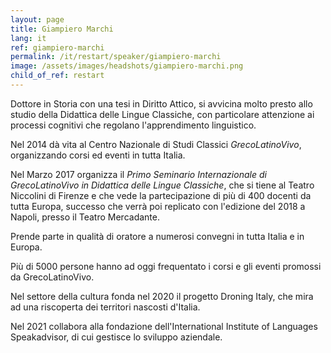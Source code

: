 ```yaml
---
layout: page
title: Giampiero Marchi
lang: it
ref: giampiero-marchi
permalink: /it/restart/speaker/giampiero-marchi
image: /assets/images/headshots/giampiero-marchi.png
child_of_ref: restart
---
```


Dottore in Storia con una tesi in Diritto Attico, si avvicina molto presto allo
studio della Didattica delle Lingue Classiche, con particolare attenzione ai
processi cognitivi che regolano l'apprendimento linguistico.

Nel 2014 dà vita al Centro Nazionale di Studi Classici *GrecoLatinoVivo*,
organizzando corsi ed eventi in tutta Italia.

Nel Marzo 2017 organizza il *Primo Seminario Internazionale di GrecoLatinoVivo
in Didattica delle Lingue Classiche*, che si tiene al Teatro Niccolini di
Firenze e che vede la partecipazione di più di 400 docenti da tutta Europa,
successo che verrà poi replicato con l'edizione del 2018 a Napoli, presso il
Teatro Mercadante.

Prende parte in qualità di oratore a numerosi convegni in tutta Italia e in
Europa.

Più di 5000 persone hanno ad oggi frequentato i corsi e gli eventi promossi da
GrecoLatinoVivo.

Nel settore della cultura fonda nel 2020 il progetto Droning Italy, che mira ad
una riscoperta dei territori nascosti d'Italia.

Nel 2021 collabora alla fondazione dell'International Institute of Languages
Speakadvisor, di cui gestisce lo sviluppo aziendale.
